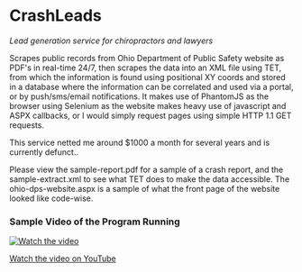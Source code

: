 # CrashLeads
*Lead generation service for chiropractors and lawyers*

Scrapes public records from Ohio Department of Public Safety website as 
PDF's in real-time 24/7, then scrapes the data into an XML file using TET, 
from which the information is found using positional XY coords and stored in 
a database where the information can be correlated and used via a portal, or 
by push/sms/email notifications. It makes use of PhantomJS as the browser 
using Selenium as the website makes heavy use of javascript and ASPX 
callbacks, or I would simply request pages using simple HTTP 1.1 GET 
requests.

This service netted me around $1000 a month for several years and is 
currently defunct..

Please view the sample-report.pdf for a sample of a crash report, and the 
sample-extract.xml to see what TET does to make the data accessible. The 
ohio-dps-website.aspx is a sample of what the front page of the website 
looked like code-wise.

### Sample Video of the Program Running

[![Watch the video](https://img.youtube.com/vi/gEcPmh-3lDY/0.jpg)](https://www.youtube.com/watch?v=gEcPmh-3lDY)

[Watch the video on YouTube](https://www.youtube.com/watch?v=gEcPmh-3lDY)


